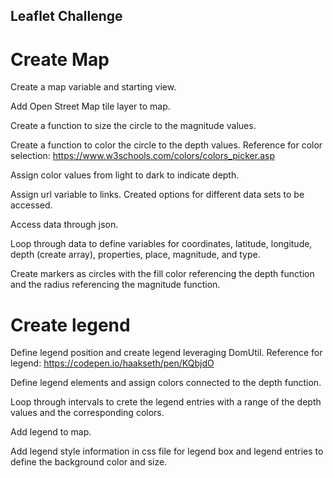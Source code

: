 ## Leaflet Challenge

# Create Map 

Create a map variable and starting view.

Add Open Street Map tile layer to map. 

Create a function to size the circle to the magnitude values.

Create a function to color the circle to the depth values. Reference for color selection: https://www.w3schools.com/colors/colors_picker.asp

Assign color values from light to dark to indicate depth.

Assign url variable to links. Created options for different data sets to be accessed. 

Access data through json.

Loop through data to define variables for coordinates, latitude, longitude, depth (create array), 
properties, place, magnitude, and type. 

Create markers as circles with the fill color referencing the depth function and the radius referencing the magnitude function.

# Create legend 

Define legend position and create legend leveraging DomUtil. Reference for legend: https://codepen.io/haakseth/pen/KQbjdO

Define legend elements and assign colors connected to the depth function.

Loop through intervals to crete the legend entries with a range of the depth values and the corresponding colors. 

Add legend to map. 

Add legend style information in css file for legend box and legend entries to define the background color and size. 


